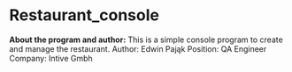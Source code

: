 # Restaurant_console

**About the program and author:**
This is a simple console program to create and manage the restaurant.
Author: Edwin Pająk
Position: QA Engineer
Company: Intive Gmbh
